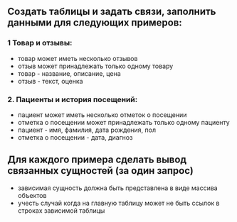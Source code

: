 ## Создать таблицы и задать связи, заполнить данными для следующих примеров:

### 1 Товар и отзывы:
- товар может иметь несколько отзывов
- отзыв может принадлежать только одному товару
- товар - название, описание, цена
- отзыв - текст, оценка

### 2. Пациенты и история посещений:
 - пациент может иметь несколько отметок о посещении
 - отметка о посещении может принадлежать только одному пациенту
 - пациент - имя, фамилия, дата рождения, пол
 - отметка о посещении - дата, диагноз

## Для каждого примера сделать вывод связанных сущностей (за один запрос)
- зависимая сущность должна быть представлена в виде массива объектов
- учесть случай когда на главную таблицу может не быть ссылок в строках зависимой таблицы

